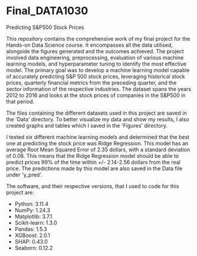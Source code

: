 # Final_DATA1030
Predicting S&P500 Stock Prices

This repository contains the comprehensive work of my final project for the Hands-on Data Science course. It encompasses all the data utilised, alongside the figures generated and the outcomes achieved. The project involved  data engineering, preprocessing, evaluation of various machine learning models, and hyperparameter tuning to identify the most effective model. The primary goal was to develop a machine learning model capable of accurately predicting S&P 500 stock prices, leveraging historical stock prices, quarterly financial metrics from the preceding quarter, and the sector information of the respective industries. The dataset spans the years 2012 to 2016 and looks at the stock prices of companies in the S&P500 in that period.

The files containing the different datasets used in this  project are saved in the 'Data' directory.  To better visualize my data and show my results, I also created graphs and tables  which I saved in the 'Figures' directory. 

I tested six different machine learning models and determined that the best one at predicting the stock price was Ridge Regression. This model has an average Root Mean Squared Error of 
2.35 dollars, with a standard deviation of 0.08. This means that the Ridge Regression model should be able to predict prices 99% of the time within +/- 2.14-2.56 dollars from the real price. The predictions made by this model are also saved in the Data file under 'y_pred'. 

The software, and their respective versions, that I used to code for this project are:
- Python: 3.11.4
- NumPy: 1.24.3
- Matplotlib: 3.7.1
- Scikit-learn: 1.3.0
- Pandas: 1.5.3
- XGBoost: 2.0.1
- SHAP: 0.43.0
- Seaborn: 0.12.2
